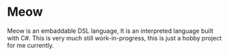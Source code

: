 # Meow
Meow is an embaddable DSL language, It is an interpreted language built with C#.
This is very much still work-in-progress, this is just a hobby project for me currently.
